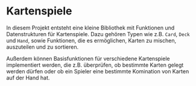 # Kartenspiele

In diesem Projekt entsteht eine kleine Bibliothek mit Funktionen und Datenstrukturen
für Kartenspiele. Dazu gehören Typen wie z.B. `Card`, `Deck` und `Hand`,
sowie Funktionen, die es ermöglichen, Karten zu mischen, auszuteilen und zu sortieren.

Außerdem können Basisfunktionen für verschiedene Kartenspiele implementiert werden,
die z.B. überprüfen, ob bestimmte Karten gelegt werden dürfen oder ob ein Spieler
eine bestimmte Komination von Karten auf der Hand hat.
